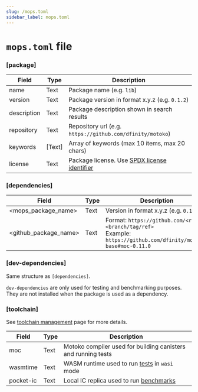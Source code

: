 ```yaml
---
slug: /mops.toml
sidebar_label: mops.toml
---
```


# `mops.toml` file

### [package]

| Field        | Type   | Description                                      |
| ------------ | ------ | ------------------------------------------------ |
| name         | Text   | Package name (e.g. `lib`)                          |
| version      | Text   | Package version in format x.y.z (e.g. `0.1.2`)     |
| description  | Text   | Package description shown in search results      |
| repository   | Text   | Repository url (e.g. `https://github.com/dfinity/motoko`) |
| keywords     | [Text] | Array of keywords (max 10 items, max 20 chars)   |
| license      | Text   | Package license. Use [SPDX license identifier](https://spdx.org/licenses/) |

### [dependencies]

| Field                 | Type   | Description                                     |
| --------------------- | ------ | ----------------------------------------------- |
| <mops_package_name>        | Text   | Version in format x.y.z (e.g. `0.1.2`)              |
| <github_package_name> | Text   | Format: `https://github.com/<repo>#<branch/tag/ref>`<br/>Example: `https://github.com/dfinity/motoko-base#moc-0.11.0` |

### [dev-dependencies]

Same structure as `[dependencies]`.

`dev-dependencies` are only used for testing and benchmarking purposes. They are not installed when the package is used as a dependency.


### [toolchain]
See [toolchain management](/cli/toolchain) page for more details.

| Field                | Type   | Description                                      |
| -------------------- | ------ | ------------------------------------------------ |
| moc                  | Text   | Motoko compiler used for building canisters and running tests   |
| wasmtime             | Text   | WASM runtime used to run [tests](/cli/mops-test#--mode) in `wasi` mode   |
| pocket-ic            | Text   | Local IC replica used to run [benchmarks](/cli/mops-bench#--replica)   |